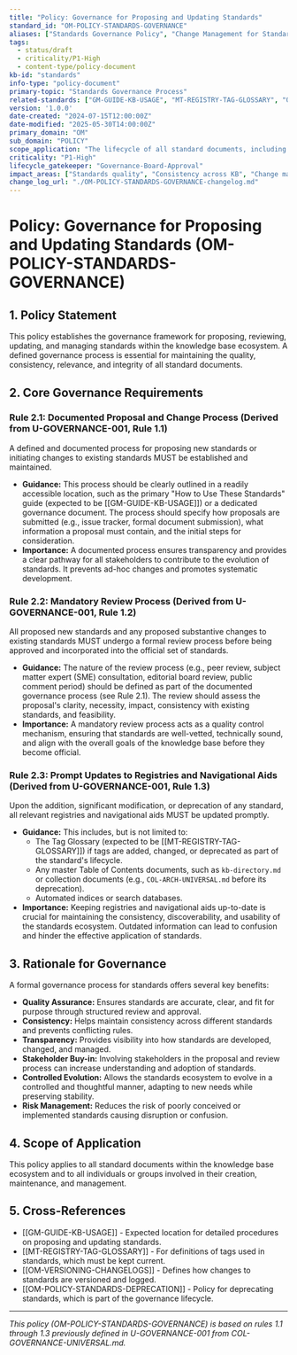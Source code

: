 ```yaml
---
title: "Policy: Governance for Proposing and Updating Standards"
standard_id: "OM-POLICY-STANDARDS-GOVERNANCE"
aliases: ["Standards Governance Policy", "Change Management for Standards"]
tags:
  - status/draft
  - criticality/P1-High
  - content-type/policy-document
kb-id: "standards"
info-type: "policy-document"
primary-topic: "Standards Governance Process"
related-standards: ["GM-GUIDE-KB-USAGE", "MT-REGISTRY-TAG-GLOSSARY", "OM-VERSIONING-CHANGELOGS", "OM-POLICY-STANDARDS-DEPRECATION"]
version: '1.0.0'
date-created: "2024-07-15T12:00:00Z"
date-modified: "2025-05-30T14:00:00Z"
primary_domain: "OM"
sub_domain: "POLICY"
scope_application: "The lifecycle of all standard documents, including their proposal, review, approval, update, and deprecation."
criticality: "P1-High"
lifecycle_gatekeeper: "Governance-Board-Approval"
impact_areas: ["Standards quality", "Consistency across KB", "Change management", "Community involvement", "User trust in standards"]
change_log_url: "./OM-POLICY-STANDARDS-GOVERNANCE-changelog.md"
---
```

# Policy: Governance for Proposing and Updating Standards (OM-POLICY-STANDARDS-GOVERNANCE)

## 1. Policy Statement

This policy establishes the governance framework for proposing, reviewing, updating, and managing standards within the knowledge base ecosystem. A defined governance process is essential for maintaining the quality, consistency, relevance, and integrity of all standard documents.

## 2. Core Governance Requirements

### Rule 2.1: Documented Proposal and Change Process (Derived from U-GOVERNANCE-001, Rule 1.1)
A defined and documented process for proposing new standards or initiating changes to existing standards MUST be established and maintained.
*   **Guidance:** This process should be clearly outlined in a readily accessible location, such as the primary "How to Use These Standards" guide (expected to be [[GM-GUIDE-KB-USAGE]]) or a dedicated governance document. The process should specify how proposals are submitted (e.g., issue tracker, formal document submission), what information a proposal must contain, and the initial steps for consideration.
*   **Importance:** A documented process ensures transparency and provides a clear pathway for all stakeholders to contribute to the evolution of standards. It prevents ad-hoc changes and promotes systematic development.

### Rule 2.2: Mandatory Review Process (Derived from U-GOVERNANCE-001, Rule 1.2)
All proposed new standards and any proposed substantive changes to existing standards MUST undergo a formal review process before being approved and incorporated into the official set of standards.
*   **Guidance:** The nature of the review process (e.g., peer review, subject matter expert (SME) consultation, editorial board review, public comment period) should be defined as part of the documented governance process (see Rule 2.1). The review should assess the proposal's clarity, necessity, impact, consistency with existing standards, and feasibility.
*   **Importance:** A mandatory review process acts as a quality control mechanism, ensuring that standards are well-vetted, technically sound, and align with the overall goals of the knowledge base before they become official.

### Rule 2.3: Prompt Updates to Registries and Navigational Aids (Derived from U-GOVERNANCE-001, Rule 1.3)
Upon the addition, significant modification, or deprecation of any standard, all relevant registries and navigational aids MUST be updated promptly.
*   **Guidance:** This includes, but is not limited to:
    *   The Tag Glossary (expected to be [[MT-REGISTRY-TAG-GLOSSARY]]) if tags are added, changed, or deprecated as part of the standard's lifecycle.
    *   Any master Table of Contents documents, such as `kb-directory.md` or collection documents (e.g., `COL-ARCH-UNIVERSAL.md` before its deprecation).
    *   Automated indices or search databases.
*   **Importance:** Keeping registries and navigational aids up-to-date is crucial for maintaining the consistency, discoverability, and usability of the standards ecosystem. Outdated information can lead to confusion and hinder the effective application of standards.

## 3. Rationale for Governance

A formal governance process for standards offers several key benefits:

*   **Quality Assurance:** Ensures standards are accurate, clear, and fit for purpose through structured review and approval.
*   **Consistency:** Helps maintain consistency across different standards and prevents conflicting rules.
*   **Transparency:** Provides visibility into how standards are developed, changed, and managed.
*   **Stakeholder Buy-in:** Involving stakeholders in the proposal and review process can increase understanding and adoption of standards.
*   **Controlled Evolution:** Allows the standards ecosystem to evolve in a controlled and thoughtful manner, adapting to new needs while preserving stability.
*   **Risk Management:** Reduces the risk of poorly conceived or implemented standards causing disruption or confusion.

## 4. Scope of Application

This policy applies to all standard documents within the knowledge base ecosystem and to all individuals or groups involved in their creation, maintenance, and management.

## 5. Cross-References
- [[GM-GUIDE-KB-USAGE]] - Expected location for detailed procedures on proposing and updating standards.
- [[MT-REGISTRY-TAG-GLOSSARY]] - For definitions of tags used in standards, which must be kept current.
- [[OM-VERSIONING-CHANGELOGS]] - Defines how changes to standards are versioned and logged.
- [[OM-POLICY-STANDARDS-DEPRECATION]] - Policy for deprecating standards, which is part of the governance lifecycle.

---
*This policy (OM-POLICY-STANDARDS-GOVERNANCE) is based on rules 1.1 through 1.3 previously defined in U-GOVERNANCE-001 from COL-GOVERNANCE-UNIVERSAL.md.*
